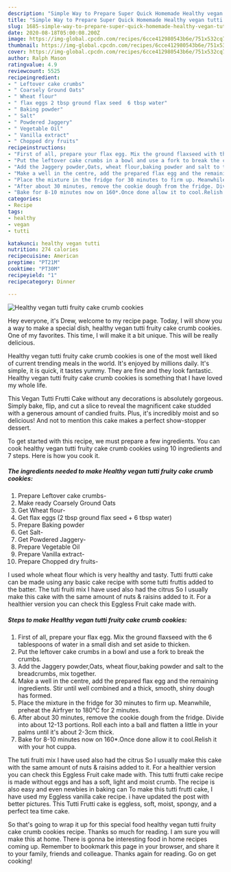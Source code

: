 ```yaml
---
description: "Simple Way to Prepare Super Quick Homemade Healthy vegan tutti fruity cake crumb cookies"
title: "Simple Way to Prepare Super Quick Homemade Healthy vegan tutti fruity cake crumb cookies"
slug: 1685-simple-way-to-prepare-super-quick-homemade-healthy-vegan-tutti-fruity-cake-crumb-cookies
date: 2020-08-18T05:00:08.200Z
image: https://img-global.cpcdn.com/recipes/6cce412980543b6e/751x532cq70/healthy-vegan-tutti-fruity-cake-crumb-cookies-recipe-main-photo.jpg
thumbnail: https://img-global.cpcdn.com/recipes/6cce412980543b6e/751x532cq70/healthy-vegan-tutti-fruity-cake-crumb-cookies-recipe-main-photo.jpg
cover: https://img-global.cpcdn.com/recipes/6cce412980543b6e/751x532cq70/healthy-vegan-tutti-fruity-cake-crumb-cookies-recipe-main-photo.jpg
author: Ralph Mason
ratingvalue: 4.9
reviewcount: 5525
recipeingredient:
- " Leftover cake crumbs"
- " Coarsely Ground Oats"
- " Wheat flour"
- " flax eggs 2 tbsp ground flax seed  6 tbsp water"
- " Baking powder"
- " Salt"
- " Powdered Jaggery"
- " Vegetable Oil"
- " Vanilla extract"
- " Chopped dry fruits"
recipeinstructions:
- "First of all, prepare your flax egg. Mix the ground flaxseed with the 6 tablespoons of water in a small dish and set aside to thicken."
- "Put the leftover cake crumbs in a bowl and use a fork to break the crumbs."
- "Add the Jaggery powder,Oats, wheat flour,baking powder and salt to the breadcrumbs, mix together."
- "Make a well in the centre, add the prepared flax egg and the remaining ingredients. Stir until well combined and a thick, smooth, shiny dough has formed."
- "Place the mixture in the fridge for 30 minutes to firm up. Meanwhile, preheat the Airfryer to 180°C for 2 minutes."
- "After about 30 minutes, remove the cookie dough from the fridge. Divide into about 12-13 portions. Roll each into a ball and flatten a little in your palms until it&#39;s about 2-3cm thick."
- "Bake for 8-10 minutes now on 160*.Once done allow it to cool.Relish it with your hot cuppa."
categories:
- Recipe
tags:
- healthy
- vegan
- tutti

katakunci: healthy vegan tutti 
nutrition: 274 calories
recipecuisine: American
preptime: "PT21M"
cooktime: "PT30M"
recipeyield: "1"
recipecategory: Dinner

---
```



![Healthy vegan tutti fruity cake crumb cookies](https://img-global.cpcdn.com/recipes/6cce412980543b6e/751x532cq70/healthy-vegan-tutti-fruity-cake-crumb-cookies-recipe-main-photo.jpg)

Hey everyone, it's Drew, welcome to my recipe page. Today, I will show you a way to make a special dish, healthy vegan tutti fruity cake crumb cookies. One of my favorites. This time, I will make it a bit unique. This will be really delicious.

Healthy vegan tutti fruity cake crumb cookies is one of the most well liked of current trending meals in the world. It's enjoyed by millions daily. It's simple, it is quick, it tastes yummy. They are fine and they look fantastic. Healthy vegan tutti fruity cake crumb cookies is something that I have loved my whole life.

This Vegan Tutti Frutti Cake without any decorations is absolutely gorgeous. Simply bake, flip, and cut a slice to reveal the magnificent cake studded with a generous amount of candied fruits. Plus, it&#39;s incredibly moist and so delicious! And not to mention this cake makes a perfect show-stopper dessert.


To get started with this recipe, we must prepare a few ingredients. You can cook healthy vegan tutti fruity cake crumb cookies using 10 ingredients and 7 steps. Here is how you cook it.

<!--inarticleads1-->

##### The ingredients needed to make Healthy vegan tutti fruity cake crumb cookies:

1. Prepare  Leftover cake crumbs-
1. Make ready  Coarsely Ground Oats
1. Get  Wheat flour-
1. Get  flax eggs (2 tbsp ground flax seed + 6 tbsp water)
1. Prepare  Baking powder
1. Get  Salt-
1. Get  Powdered Jaggery-
1. Prepare  Vegetable Oil
1. Prepare  Vanilla extract-
1. Prepare  Chopped dry fruits-


I used whole wheat flour which is very healthy and tasty. Tutti frutti cake can be made using any basic cake recipe with some tutti fruttis added to the batter. The tuti fruiti mix I have used also had the citrus So I usually make this cake with the same amount of nuts &amp; raisins added to it. For a healthier version you can check this Eggless Fruit cake made with. 

<!--inarticleads2-->

##### Steps to make Healthy vegan tutti fruity cake crumb cookies:

1. First of all, prepare your flax egg. Mix the ground flaxseed with the 6 tablespoons of water in a small dish and set aside to thicken.
1. Put the leftover cake crumbs in a bowl and use a fork to break the crumbs.
1. Add the Jaggery powder,Oats, wheat flour,baking powder and salt to the breadcrumbs, mix together.
1. Make a well in the centre, add the prepared flax egg and the remaining ingredients. Stir until well combined and a thick, smooth, shiny dough has formed.
1. Place the mixture in the fridge for 30 minutes to firm up. Meanwhile, preheat the Airfryer to 180°C for 2 minutes.
1. After about 30 minutes, remove the cookie dough from the fridge. Divide into about 12-13 portions. Roll each into a ball and flatten a little in your palms until it&#39;s about 2-3cm thick.
1. Bake for 8-10 minutes now on 160*.Once done allow it to cool.Relish it with your hot cuppa.


The tuti fruiti mix I have used also had the citrus So I usually make this cake with the same amount of nuts &amp; raisins added to it. For a healthier version you can check this Eggless Fruit cake made with. This tutti frutti cake recipe is made without eggs and has a soft, light and moist crumb. The recipe is also easy and even newbies in baking can To make this tutti frutti cake, I have used my Eggless vanilla cake recipe. i have updated the post with better pictures. This Tutti Frutti cake is eggless, soft, moist, spongy, and a perfect tea time cake. 

So that's going to wrap it up for this special food healthy vegan tutti fruity cake crumb cookies recipe. Thanks so much for reading. I am sure you will make this at home. There is gonna be interesting food in home recipes coming up. Remember to bookmark this page in your browser, and share it to your family, friends and colleague. Thanks again for reading. Go on get cooking!

